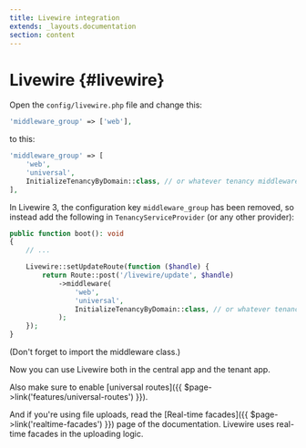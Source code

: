 ```yaml
---
title: Livewire integration
extends: _layouts.documentation
section: content
---
```


# Livewire {#livewire}

Open the `config/livewire.php` file and change this:

```php
'middleware_group' => ['web'],
```

to this:

```php
'middleware_group' => [
    'web',
    'universal',
    InitializeTenancyByDomain::class, // or whatever tenancy middleware you use
],
```

In Livewire 3, the configuration key `middleware_group` has been removed, so instead add the following in `TenancyServiceProvider` (or any other provider):

```php
public function boot(): void
{
    // ...

    Livewire::setUpdateRoute(function ($handle) {
        return Route::post('/livewire/update', $handle)
            ->middleware(
                'web',
                'universal',
                InitializeTenancyByDomain::class, // or whatever tenancy middleware you use
            );
    });
}
```

(Don't forget to import the middleware class.)

Now you can use Livewire both in the central app and the tenant app.

Also make sure to enable [universal routes]({{ $page->link('features/universal-routes') }}).

And if you're using file uploads, read the [Real-time facades]({{ $page->link('realtime-facades') }}) page of the documentation. Livewire uses real-time facades in the uploading logic.

